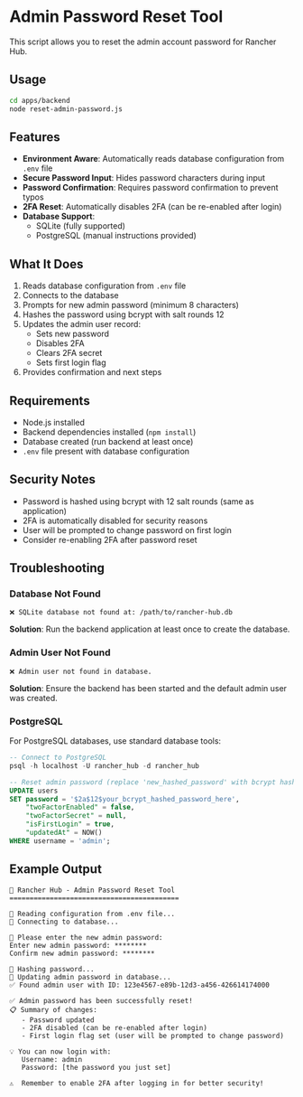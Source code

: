 # Admin Password Reset Tool

This script allows you to reset the admin account password for Rancher Hub.

## Usage

```bash
cd apps/backend
node reset-admin-password.js
```

## Features

- **Environment Aware**: Automatically reads database configuration from `.env` file
- **Secure Password Input**: Hides password characters during input
- **Password Confirmation**: Requires password confirmation to prevent typos
- **2FA Reset**: Automatically disables 2FA (can be re-enabled after login)
- **Database Support**: 
  - SQLite (fully supported)
  - PostgreSQL (manual instructions provided)

## What It Does

1. Reads database configuration from `.env` file
2. Connects to the database
3. Prompts for new admin password (minimum 8 characters)
4. Hashes the password using bcrypt with salt rounds 12
5. Updates the admin user record:
   - Sets new password
   - Disables 2FA
   - Clears 2FA secret
   - Sets first login flag
6. Provides confirmation and next steps

## Requirements

- Node.js installed
- Backend dependencies installed (`npm install`)
- Database created (run backend at least once)
- `.env` file present with database configuration

## Security Notes

- Password is hashed using bcrypt with 12 salt rounds (same as application)
- 2FA is automatically disabled for security reasons
- User will be prompted to change password on first login
- Consider re-enabling 2FA after password reset

## Troubleshooting

### Database Not Found
```
❌ SQLite database not found at: /path/to/rancher-hub.db
```
**Solution**: Run the backend application at least once to create the database.

### Admin User Not Found
```
❌ Admin user not found in database.
```
**Solution**: Ensure the backend has been started and the default admin user was created.

### PostgreSQL
For PostgreSQL databases, use standard database tools:

```sql
-- Connect to PostgreSQL
psql -h localhost -U rancher_hub -d rancher_hub

-- Reset admin password (replace 'new_hashed_password' with bcrypt hash)
UPDATE users 
SET password = '$2a$12$your_bcrypt_hashed_password_here',
    "twoFactorEnabled" = false,
    "twoFactorSecret" = null,
    "isFirstLogin" = true,
    "updatedAt" = NOW()
WHERE username = 'admin';
```

## Example Output

```
🔧 Rancher Hub - Admin Password Reset Tool
==========================================

📁 Reading configuration from .env file...
🔗 Connecting to database...

🔑 Please enter the new admin password:
Enter new admin password: ********
Confirm new admin password: ********

🔐 Hashing password...
💾 Updating admin password in database...
✅ Found admin user with ID: 123e4567-e89b-12d3-a456-426614174000

✅ Admin password has been successfully reset!
📋 Summary of changes:
   - Password updated
   - 2FA disabled (can be re-enabled after login)
   - First login flag set (user will be prompted to change password)

💡 You can now login with:
   Username: admin
   Password: [the password you just set]

⚠️  Remember to enable 2FA after logging in for better security!
```